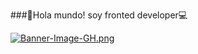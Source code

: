 ###👋Hola mundo! soy fronted developer💻

[![Banner-Image-GH.png](https://i.postimg.cc/pLrvjcth/Banner-Image-GH.png)](https://postimg.cc/MvCg2DHq)
<!--
**Katherinezam/Katherinezam** is a ✨ _special_ ✨ repository because its `README.md` (this file) appears on your GitHub profile.

Here are some ideas to get you started:

- 🔭 I’m currently working on ...
- 🌱 I’m currently learning ...
- 👯 I’m looking to collaborate on ...
- 🤔 I’m looking for help with ...
- 💬 Ask me about ...
- 📫 How to reach me: ...
- 😄 Pronouns: ...
- ⚡ Fun fact: ...
-->
